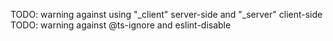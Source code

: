 TODO: warning against using "_client" server-side and "_server" client-side
TODO: warning against @ts-ignore and eslint-disable